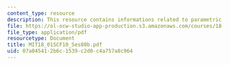 ```yaml
---
content_type: resource
description: This resource contains informations related to parametric curves.
file: https://ol-ocw-studio-app-production.s3.amazonaws.com/courses/18-01sc-single-variable-calculus-fall-2010/07a045412b6c1539c2d0c4a757a8c964_MIT18_01SCF10_Ses80b.pdf
file_type: application/pdf
resourcetype: Document
title: MIT18_01SCF10_Ses80b.pdf
uid: 07a04541-2b6c-1539-c2d0-c4a757a8c964
---
```

